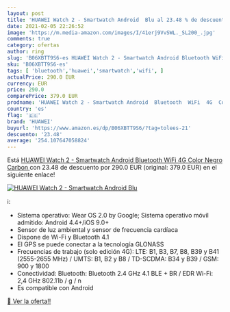 ```yaml
---
layout: post
title: 'HUAWEI Watch 2 - Smartwatch Android  Blu al 23.48 % de descuento'
date: 2021-02-05 22:26:52
image: 'https://m.media-amazon.com/images/I/41erj9VvSWL._SL200_.jpg'
comments: true
category: ofertas
author: ring
slug: 'B06XBTT9S6-es HUAWEI Watch 2 - Smartwatch Android Bluetooth WiFi 4G...'
sku: 'B06XBTT9S6-es'
tags: [ 'bluetooth','huawei','smartwatch','wifi', ]
actualPrice: 290.0 EUR
currency: EUR
price: 290.0
comparePrice: 379.0 EUR
prodname: 'HUAWEI Watch 2 - Smartwatch Android  Bluetooth  WiFi  4G  Color Negro  Carbon '
country: 'es'
flag: '🇪🇸'
brand: 'HUAWEI'
buyurl: 'https://www.amazon.es/dp/B06XBTT9S6/?tag=tolees-21'
descuento: '23.48'
average: '254.107647058824'
---
```


Está [HUAWEI Watch 2 - Smartwatch Android  Bluetooth  WiFi  4G  Color Negro  Carbon ](https://www.amazon.es/dp/B06XBTT9S6/?tag=tolees-21) con 23.48 de descuento por 290.0 EUR (original: 379.0 EUR) en el siguiente enlace!

[![HUAWEI Watch 2 - Smartwatch Android  Blu](https://m.media-amazon.com/images/I/41erj9VvSWL._SL200_.jpg)](https://www.amazon.es/dp/B06XBTT9S6/?tag=tolees-21)

ℹ️:

- Sistema operativo: Wear OS 2.0 by Google; Sistema operativo móvil admitido: Android 4.4+/iOS 9.0+
- Sensor de luz ambiental y sensor de frecuencia cardíaca
- Dispone de Wi-Fi y Bluetooth 4.1
- El GPS se puede conectar a la tecnología GLONASS
- Frecuencias de trabajo (solo edición 4G): LTE: B1, B3, B7, B8, B39 y B41 (2555-2655 MHz) / UMTS: B1, B2 y B8 / TD-SCDMA: B34 y B39 / GSM: 900 y 1800
- Conectividad: Bluetooth: Bluetooth 2.4 GHz 4.1 BLE + BR / EDR Wi-Fi: 2,4 GHz 802.11b / g / n
- Es compatible con Android

[🛒 Ver la oferta!!](https://www.amazon.es/dp/B06XBTT9S6/?tag=tolees-21)
